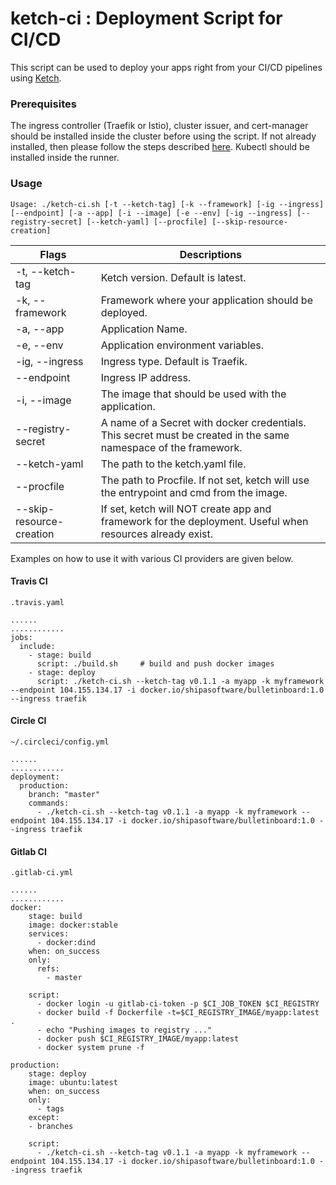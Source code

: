 # ketch-ci : Deployment Script for CI/CD

This script can be used to deploy your apps right from your CI/CD pipelines using [Ketch](theketch.io).

### Prerequisites

The ingress controller (Traefik or Istio), cluster issuer, and cert-manager should be installed inside the cluster before using the script. If not already installed, then please follow the steps described [here](https://learn.theketch.io/docs/getting-started). Kubectl should be installed inside the runner.

### Usage

```
Usage: ./ketch-ci.sh [-t --ketch-tag] [-k --framework] [-ig --ingress] [--endpoint] [-a --app] [-i --image] [-e --env] [-ig --ingress] [--registry-secret] [--ketch-yaml] [--procfile] [--skip-resource-creation]
```

| Flags | Descriptions |
| ------ | ------ |
|  -t, --ketch-tag  | Ketch version. Default is latest. |
|  -k, --framework        |     Framework where your application should be deployed.|
|  -a, --app         |     Application Name.|
| -e, --env          |     Application environment variables.|
| -ig, --ingress   |     Ingress type. Default is Traefik. |
| --endpoint       |      Ingress IP address.|
|  -i, --image      |     The image that should be used with the application.|
|  --registry-secret  |    A name of a Secret with docker credentials. This secret must be created in the same namespace of the framework.|
|  --ketch-yaml        |   The path to the ketch.yaml file.|
|  --procfile          |   The path to Procfile. If not set, ketch will use the entrypoint and cmd from the image.
|  --skip-resource-creation       | If set, ketch will NOT create app and framework for the deployment. Useful when resources already exist. |


Examples on how to use it with various CI providers are given below.

#### Travis CI

`.travis.yaml`

```
......
............
jobs:
  include:
    - stage: build
      script: ./build.sh     # build and push docker images
    - stage: deploy
      script: ./ketch-ci.sh --ketch-tag v0.1.1 -a myapp -k myframework --endpoint 104.155.134.17 -i docker.io/shipasoftware/bulletinboard:1.0 --ingress traefik
```

#### Circle CI

`~/.circleci/config.yml`

```
......
............
deployment:
  production:
    branch: "master"
    commands:
      - ./ketch-ci.sh --ketch-tag v0.1.1 -a myapp -k myframework --endpoint 104.155.134.17 -i docker.io/shipasoftware/bulletinboard:1.0 --ingress traefik
```

#### Gitlab CI

`.gitlab-ci.yml`
```
......
............
docker:
    stage: build
    image: docker:stable
    services:
      - docker:dind
    when: on_success
    only:
      refs:
        - master

    script:
      - docker login -u gitlab-ci-token -p $CI_JOB_TOKEN $CI_REGISTRY
      - docker build -f Dockerfile -t=$CI_REGISTRY_IMAGE/myapp:latest .
      - echo "Pushing images to registry ..."
      - docker push $CI_REGISTRY_IMAGE/myapp:latest
      - docker system prune -f

production:
    stage: deploy   
    image: ubuntu:latest
    when: on_success
    only:
      - tags
    except:
    - branches

    script:
      - ./ketch-ci.sh --ketch-tag v0.1.1 -a myapp -k myframework --endpoint 104.155.134.17 -i docker.io/shipasoftware/bulletinboard:1.0 --ingress traefik
```
